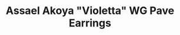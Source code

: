 ---
title: 'Assael Akoya "Violetta" WG Pave Earrings'
description: "The Violetta pave hook earrings are a classic addition to every woman's wardrobe."
specs: 'Pair of Akoya Cultured Pearls 8.0 - 8.5mm, set in 18K White Gold with 56 Diamonds, .26 ctw.'
images:
  - image_path: /uploads/assael-akoya-violetta-wg-pave-earrings.jpg
order_number: 3
categories:
---